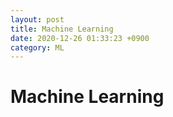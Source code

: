```yaml
---
layout: post
title: Machine Learning
date: 2020-12-26 01:33:23 +0900
category: ML
---
```

# Machine Learning

